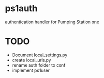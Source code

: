 ps1auth
=======

authentication handler for Pumping Station one

TODO
====

*  Document local_settings.py
*  create local_urls.py
*  rename auth folder to conf
*  implement ps1user
